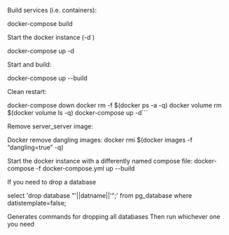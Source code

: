 
Build services (i.e. containers):

docker-compose build

Start the docker instance (-d )

docker-compose up -d

Start and build:

docker-compose up --build

Clean restart:

docker-compose down
docker rm -f $(docker ps -a -q)
docker volume rm $(docker volume ls -q) 
docker-compose up -d```

Remove server_server image:

Docker remove dangling images:
docker rmi $(docker images -f “dangling=true” -q)

Start the docker instance with a differently named compose file:
docker-compose -f docker-compose.yml up --build


If you need to drop a database

select 'drop database "'||datname||'";'
from pg_database
where datistemplate=false;

Generates commands for dropping all databases
Then run whichever one you need



